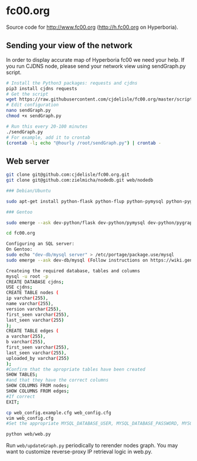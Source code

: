 # fc00.org

Source code for http://www.fc00.org (http://h.fc00.org on Hyperboria).

## Sending your view of the network

In order to display accurate map of Hyperboria fc00 we need your help. If you run CJDNS node, please send your network view using sendGraph.py script.

```bash
# Install the Python3 packages: requests and cjdns
pip3 install cjdns requests
# Get the script
wget https://raw.githubusercontent.com/cjdelisle/fc00.org/master/scripts/sendGraph.py
# Edit configuration
nano sendGraph.py
chmod +x sendGraph.py

# Run this every 20-100 minutes
./sendGraph.py
# For example, add it to crontab
(crontab -l; echo "@hourly /root/sendGraph.py") | crontab -
```

## Web server
```bash
git clone git@github.com:cjdelisle/fc00.org.git
git clone git@github.com:zielmicha/nodedb.git web/nodedb

### Debian/Ubuntu

sudo apt-get install python-flask python-flup python-pymysql python-pygraphviz

### Gentoo

sudo emerge --ask dev-python/flask dev-python/pymysql dev-python/pygraphviz

cd fc00.org

Configuring an SQL server:
On Gentoo:
sudo echo "dev-db/mysql server" > /etc/portage/package.use/mysql 
sudo emerge --ask dev-db/mysql (Follow instructions on https://wiki.gentoo.org/wiki/MySQL for setup)

Createing the required database, tables and columns
mysql -u root -p
CREATE DATABASE cjdns;
USE cjdns;
CREATE TABLE nodes (
ip varchar(255),
name varchar(255),
version varchar(255),
first_seen varchar(255),
last_seen varchar(255)
);
CREATE TABLE edges (
a varchar(255),
b varchar(255),
first_seen varchar(255),
last_seen varchar(255),
uploaded_by varchar(255)
);
#Confirm that the apropriate tables have been created
SHOW TABLES;
#and that they have the correct columns
SHOW COLUMNS FROM nodes;
SHOW COLUMNS FROM edges;
#If correct
EXIT;

cp web_config.example.cfg web_config.cfg
vim web_config.cfg
#Set the appropriate MYSQL_DATABASE_USER, MYSQL_DATABASE_PASSWORD, MYSQL_DATABASE_PORT (if sql not running on the default 3306) and MYSQL_DATABASE_HOST (if sql not running on the same machine)

python web/web.py
```

Run `web/updateGraph.py` periodically to rerender nodes graph. You may want to customize reverse-proxy IP retrieval logic in web.py.
